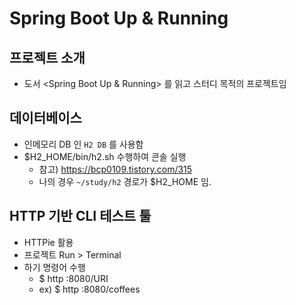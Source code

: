 # Spring Boot Up & Running

## 프로젝트 소개
- 도서 <Spring Boot Up & Running> 를 읽고 스터디 목적의 프로젝트임

## 데이터베이스
- 인메모리 DB 인 `H2 DB` 를 사용함
- $H2_HOME/bin/h2.sh 수행하여 콘솔 실행
  - 참고) https://bcp0109.tistory.com/315
  - 나의 경우 `~/study/h2` 경로가 $H2_HOME 임.

## HTTP 기반 CLI 테스트 툴
- HTTPie 활용
- 프로젝트 Run > Terminal
- 하기 명령어 수행
  - $ http :8080/URI
  - ex) $ http :8080/coffees

